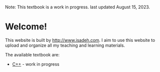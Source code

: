 Note: This textbook is a work in progress. last updated August 15, 2023.

# Welcome!

This website is built by <http://www.isadeh.com>. I aim to use this website to upload and organize all my teaching and learning materials. 

The available textbook are:
- [C++](cplusplus.programado.dev) - work in progress



<!-- # My Teaching Ideology

Mastering the art of surfing begins with the first few lessons, where you learn the essentials - safety, etiquette, and techniques for riding the white waves. Once you've honed these skills, you may find yourself drawn towards the thrill of tackling green waves. Though an instructor can provide guidance and advice for navigating these more challenging waves, it ultimately becomes an art form - your knack for timing the wave is forged in the crucible of multiple wipeouts and relentless comebacks.

The approach to learning in the textbooks i've written draws parallels to this surfing journey. In the initial chapter, I'll equip you with the fundamental skills needed to ensure a smoother learning process. Subsequent chapters will challenge you with varying degrees of difficulty, comparable to the unpredictable green waves, and you are expected to persist and swim back to the lineup time you stumble. -->

